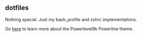 dotfiles
-

Nothing special. Just my bash_profile and zshrc implementations.

Go [here](https://github.com/bhilburn/powerlevel9k/blob/master/README.md) to learn more about the Powerlevel9k Powerline theme.
